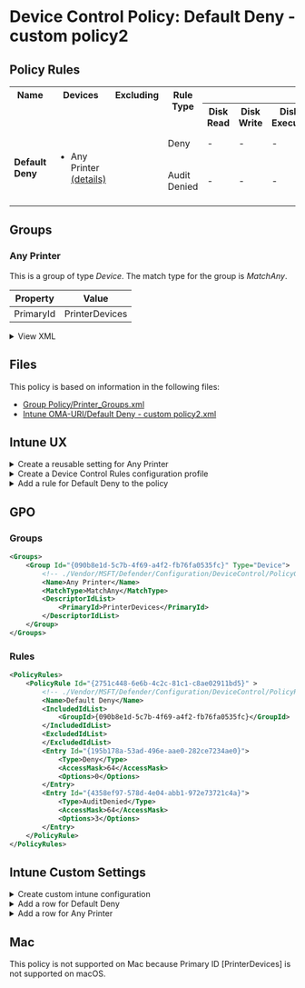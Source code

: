 # Device Control Policy: Default Deny - custom policy2

## Policy Rules
<table>
    <tr>
        <th rowspan="2" valign="top">Name</th>
        <th rowspan="2" valign="top">Devices</th>
        <th rowspan="2" valign="top">Excluding</th>
        <th rowspan="2" valign="top">Rule Type</th>
        <th colspan="7" valign="top"><center>Access</center></th>
        <th rowspan="2" valign="top">Notification</th>
        <th rowspan="2" valign="top">User SID</th>
        <th rowspan="2" valign="top">Conditions</th>
    </tr>
    <tr>
		<th>Disk Read</th>
		<th>Disk Write</th>
		<th>Disk Execute</th>
		<th>File Read</th>
		<th>File Write</th>
		<th>File Execute</th>
		<th>Print</th>
	</tr><tr>
            <td rowspan="2"><b>Default Deny</b></td>
            <td rowspan="2 valign="top">
                <ul><li>Any Printer<a href="#any-printer" title="MatchAny [{'PrimaryId': 'PrinterDevices'}]"> (details)</a></ul>
            </td>
            <td rowspan="2" valign="top">
                <ul></ul>
            </td>
            <td>Deny</td>
            <td>-</td>
            <td>-</td>
            <td>-</td>
            <td>-</td>
            <td>-</td>
            <td>-</td>
            <td>:x:</td>
            <td>None (0)</td> 
            <td>All Users</td>
            <td>
                <ul>
                </ul>
            </td>
        </tr><tr>
            <td>Audit Denied</td>
            <td>-</td>
            <td>-</td>
            <td>-</td>
            <td>-</td>
            <td>-</td>
            <td>-</td>
            <td>:page_facing_up:</td>
            <td>Show notification and Send event (3)</td>
            <td>All Users</td>
            <td>
                <ul>
                </ul>
            </td>
        </tr></table>

## Groups


### Any Printer

This is a group of type *Device*. 
The match type for the group is *MatchAny*.

|  Property | Value |
|-----------|-------|
| PrimaryId | PrinterDevices |

<details>
<summary>View XML</summary>

```xml
<Group Id="{090b8e1d-5c7b-4f69-a4f2-fb76fa0535fc}" Type="Device">
	<!-- ./Vendor/MSFT/Defender/Configuration/DeviceControl/PolicyGroups/%7B090b8e1d-5c7b-4f69-a4f2-fb76fa0535fc%7D/GroupData -->
	<Name>Any Printer</Name>
	<MatchType>MatchAny</MatchType>
	<DescriptorIdList>
		<PrimaryId>PrinterDevices</PrimaryId>
	</DescriptorIdList>
</Group>
```
</details>


## Files
This policy is based on information in the following files:

- [Group Policy/Printer_Groups.xml](Group%20Policy/Printer_Groups.xml)
- [Intune OMA-URI/Default Deny - custom policy2.xml](Intune%20OMA-URI/Default%20Deny%20-%20custom%20policy2.xml)


## Intune UX

<details>
<summary>Create a reusable setting for Any Printer</summary> 

   1. Navigate to Home > Endpoint Security > Attack Surface Reduction
   2. Click on Reusable Settings
   3. Click (+) Add
   4. Enter the Any Printer for the name.  
   5. Optionally, enter a description
   6. Click on "Next"
   7. Set the match type toggle to MatchAny
   
      
   8. Add a Removable Storage object for PrimaryId
        1. Click (+) Add
        2. Select "Reusable storage"
        3. Click on "Edit Instance"    
        4. Enter *PrimaryId* for Name
        5. Enter *PrinterDevices* for PrimaryId
        6. Click "Save"
    
   
   8. Click "Next"
   9. Click "Add"
</details>
<details>
<summary>Create a Device Control Rules configuration profile</summary>  

   1. Navigate to Home > Endpoint Security > Attack Surface Reduction
   2. Click on "Create Policy"
   3. Under Platform, select "Windows 10 and later"
   4. Under Profile, select "Device Control Rules"
   5. Click "Create"
   6. Under Name, enter **
   7. Optionally, enter a description
   8. Click "Next"
</details>


<details>
<summary>Add a rule for Default Deny to the policy</summary>


   1. Click on "+ Set reusable settings" under Included Id

   1. Click on *Any Printer*

   1. Click on "Select"


   1. Click on "+ Edit Entry"
   1. Enter *Default Deny* for the name



   1. Select *Deny* from "Type"
   1. Select *None* from "Options"
   1. Select *Print* from "Access mask"




   1. Add another entry.  Click on "+ Add"

   1. Select *Audit Denied* from "Type"
   1. Select *Show notification and Send event* from "Options"
   1. Select *Print* from "Access mask"


   1. Click "OK"
</details>



## GPO
### Groups
```xml
<Groups>
	<Group Id="{090b8e1d-5c7b-4f69-a4f2-fb76fa0535fc}" Type="Device">
		<!-- ./Vendor/MSFT/Defender/Configuration/DeviceControl/PolicyGroups/%7B090b8e1d-5c7b-4f69-a4f2-fb76fa0535fc%7D/GroupData -->
		<Name>Any Printer</Name>
		<MatchType>MatchAny</MatchType>
		<DescriptorIdList>
			<PrimaryId>PrinterDevices</PrimaryId>
		</DescriptorIdList>
	</Group>
</Groups>
```
### Rules
```xml
<PolicyRules>
	<PolicyRule Id="{2751c448-6e6b-4c2c-81c1-c8ae02911bd5}" >
		<!-- ./Vendor/MSFT/Defender/Configuration/DeviceControl/PolicyRules/%7B2751c448-6e6b-4c2c-81c1-c8ae02911bd5%7D/RuleData -->
		<Name>Default Deny</Name>
		<IncludedIdList>
			<GroupId>{090b8e1d-5c7b-4f69-a4f2-fb76fa0535fc}</GroupId>
		</IncludedIdList>
		<ExcludedIdList>
		</ExcludedIdList>
		<Entry Id="{195b178a-53ad-496e-aae0-282ce7234ae0}">
			<Type>Deny</Type>
			<AccessMask>64</AccessMask>
			<Options>0</Options>
		</Entry>
		<Entry Id="{4358ef97-578d-4e04-abb1-972e73721c4a}">
			<Type>AuditDenied</Type>
			<AccessMask>64</AccessMask>
			<Options>3</Options>
		</Entry>
	</PolicyRule>
</PolicyRules>
```
## Intune Custom Settings

<details>
<summary>Create custom intune configuration</summary>

   1. Navigate to Devices > Configuration profiles
   2. Click Create (New Policy)
   3. Select Platform "Windows 10 and Later"
   4. Select Profile "Templates"
   5. Select Template Name "Custom"
   6. Click "Create"
   7. Under Name, enter **
   8. Optionally, enter a description
   9. Click "Next" 
</details>
<details>
<summary>Add a row for Default Deny</summary>  
   
   1. Click "Add"
   2. For Name, enter *Default Deny*
   3. For Description, enter **
   4. For OMA-URI, enter  *./Vendor/MSFT/Defender/Configuration/DeviceControl/PolicyRules/%7B2751c448-6e6b-4c2c-81c1-c8ae02911bd5%7D/RuleData*
   5. For Data type, select *String (XML File)*
   
        
   6. For Custom XML, select  *.\Intune OMA-URI\Default Deny - custom policy2.xml*
         
   
   
   7. Click "Save"
</details>
<details>
<summary>Add a row for Any Printer</summary>  
   
   1. Click "Add"
   2. For Name, enter *Any Printer*
   3. For Description, enter **
   4. For OMA-URI, enter  *./Vendor/MSFT/Defender/Configuration/DeviceControl/PolicyGroups/%7B090b8e1d-5c7b-4f69-a4f2-fb76fa0535fc%7D/GroupData*
   5. For Data type, select *String (XML File)*
   
        
   6. For Custom XML, select  *.\Intune OMA-URI\Any printer group.xml*
         
   
   
   7. Click "Save"
</details>


## Mac

This policy is not supported on Mac because Primary ID [PrinterDevices] is not supported on macOS.

